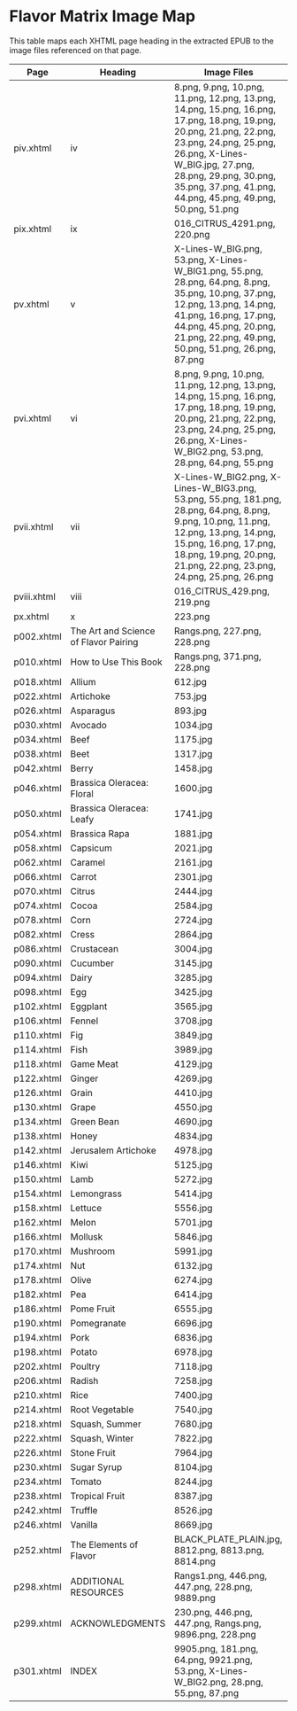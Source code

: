 # Flavor Matrix Image Map

This table maps each XHTML page heading in the extracted EPUB to the image files referenced on that page.

| Page | Heading | Image Files |
| --- | --- | --- |
| piv.xhtml | iv | 8.png, 9.png, 10.png, 11.png, 12.png, 13.png, 14.png, 15.png, 16.png, 17.png, 18.png, 19.png, 20.png, 21.png, 22.png, 23.png, 24.png, 25.png, 26.png, X-Lines-W_BIG.jpg, 27.png, 28.png, 29.png, 30.png, 35.png, 37.png, 41.png, 44.png, 45.png, 49.png, 50.png, 51.png |
| pix.xhtml | ix | 016_CITRUS_4291.png, 220.png |
| pv.xhtml | v | X-Lines-W_BIG.png, 53.png, X-Lines-W_BIG1.png, 55.png, 28.png, 64.png, 8.png, 35.png, 10.png, 37.png, 12.png, 13.png, 14.png, 41.png, 16.png, 17.png, 44.png, 45.png, 20.png, 21.png, 22.png, 49.png, 50.png, 51.png, 26.png, 87.png |
| pvi.xhtml | vi | 8.png, 9.png, 10.png, 11.png, 12.png, 13.png, 14.png, 15.png, 16.png, 17.png, 18.png, 19.png, 20.png, 21.png, 22.png, 23.png, 24.png, 25.png, 26.png, X-Lines-W_BIG2.png, 53.png, 28.png, 64.png, 55.png |
| pvii.xhtml | vii | X-Lines-W_BIG2.png, X-Lines-W_BIG3.png, 53.png, 55.png, 181.png, 28.png, 64.png, 8.png, 9.png, 10.png, 11.png, 12.png, 13.png, 14.png, 15.png, 16.png, 17.png, 18.png, 19.png, 20.png, 21.png, 22.png, 23.png, 24.png, 25.png, 26.png |
| pviii.xhtml | viii | 016_CITRUS_429.png, 219.png |
| px.xhtml | x | 223.png |
| p002.xhtml | The Art and Science of Flavor Pairing | Rangs.png, 227.png, 228.png |
| p010.xhtml | How to Use This Book | Rangs.png, 371.png, 228.png |
| p018.xhtml | Allium | 612.jpg |
| p022.xhtml | Artichoke | 753.jpg |
| p026.xhtml | Asparagus | 893.jpg |
| p030.xhtml | Avocado | 1034.jpg |
| p034.xhtml | Beef | 1175.jpg |
| p038.xhtml | Beet | 1317.jpg |
| p042.xhtml | Berry | 1458.jpg |
| p046.xhtml | Brassica Oleracea: Floral | 1600.jpg |
| p050.xhtml | Brassica Oleracea: Leafy | 1741.jpg |
| p054.xhtml | Brassica Rapa | 1881.jpg |
| p058.xhtml | Capsicum | 2021.jpg |
| p062.xhtml | Caramel | 2161.jpg |
| p066.xhtml | Carrot | 2301.jpg |
| p070.xhtml | Citrus | 2444.jpg |
| p074.xhtml | Cocoa | 2584.jpg |
| p078.xhtml | Corn | 2724.jpg |
| p082.xhtml | Cress | 2864.jpg |
| p086.xhtml | Crustacean | 3004.jpg |
| p090.xhtml | Cucumber | 3145.jpg |
| p094.xhtml | Dairy | 3285.jpg |
| p098.xhtml | Egg | 3425.jpg |
| p102.xhtml | Eggplant | 3565.jpg |
| p106.xhtml | Fennel | 3708.jpg |
| p110.xhtml | Fig | 3849.jpg |
| p114.xhtml | Fish | 3989.jpg |
| p118.xhtml | Game Meat | 4129.jpg |
| p122.xhtml | Ginger | 4269.jpg |
| p126.xhtml | Grain | 4410.jpg |
| p130.xhtml | Grape | 4550.jpg |
| p134.xhtml | Green Bean | 4690.jpg |
| p138.xhtml | Honey | 4834.jpg |
| p142.xhtml | Jerusalem Artichoke | 4978.jpg |
| p146.xhtml | Kiwi | 5125.jpg |
| p150.xhtml | Lamb | 5272.jpg |
| p154.xhtml | Lemongrass | 5414.jpg |
| p158.xhtml | Lettuce | 5556.jpg |
| p162.xhtml | Melon | 5701.jpg |
| p166.xhtml | Mollusk | 5846.jpg |
| p170.xhtml | Mushroom | 5991.jpg |
| p174.xhtml | Nut | 6132.jpg |
| p178.xhtml | Olive | 6274.jpg |
| p182.xhtml | Pea | 6414.jpg |
| p186.xhtml | Pome Fruit | 6555.jpg |
| p190.xhtml | Pomegranate | 6696.jpg |
| p194.xhtml | Pork | 6836.jpg |
| p198.xhtml | Potato | 6978.jpg |
| p202.xhtml | Poultry | 7118.jpg |
| p206.xhtml | Radish | 7258.jpg |
| p210.xhtml | Rice | 7400.jpg |
| p214.xhtml | Root Vegetable | 7540.jpg |
| p218.xhtml | Squash, Summer | 7680.jpg |
| p222.xhtml | Squash, Winter | 7822.jpg |
| p226.xhtml | Stone Fruit | 7964.jpg |
| p230.xhtml | Sugar Syrup | 8104.jpg |
| p234.xhtml | Tomato | 8244.jpg |
| p238.xhtml | Tropical Fruit | 8387.jpg |
| p242.xhtml | Truffle | 8526.jpg |
| p246.xhtml | Vanilla | 8669.jpg |
| p252.xhtml | The Elements of Flavor | BLACK_PLATE_PLAIN.jpg, 8812.png, 8813.png, 8814.png |
| p298.xhtml | ADDITIONAL RESOURCES | Rangs1.png, 446.png, 447.png, 228.png, 9889.png |
| p299.xhtml | ACKNOWLEDGMENTS | 230.png, 446.png, 447.png, Rangs.png, 9896.png, 228.png |
| p301.xhtml | INDEX | 9905.png, 181.png, 64.png, 9921.png, 53.png, X-Lines-W_BIG2.png, 28.png, 55.png, 87.png |
